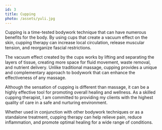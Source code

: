 ```yaml
---
id: 3
title: Cupping
photo: /assets/yuli.jpg
---
```


Cupping is a time-tested bodywork technique that can have numerous benefits for the body. By using cups that create a vacuum effect on the skin, cupping therapy can increase local circulation, release muscular tension, and reorganize fascial restrictions.

The vacuum effect created by the cups works by lifting and separating the layers of tissue, creating more space for fluid movement, waste removal, and nutrient delivery. Unlike traditional massage, cupping provides a unique and complementary approach to bodywork that can enhance the effectiveness of any massage.

Although the sensation of cupping is different than massage, it can be a highly effective tool for promoting overall healing and wellness. As a skilled cupping therapist, I am committed to providing my clients with the highest quality of care in a safe and nurturing environment.

Whether used in conjunction with other bodywork techniques or as a standalone treatment, cupping therapy can help relieve pain, reduce inflammation, and promote optimal healing for a wide range of conditions.
